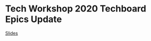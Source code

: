 # Tech Workshop 2020 Techboard Epics Update

[Slides](https://puzzle.github.io/tws20-techboard-epics-update/#/)
